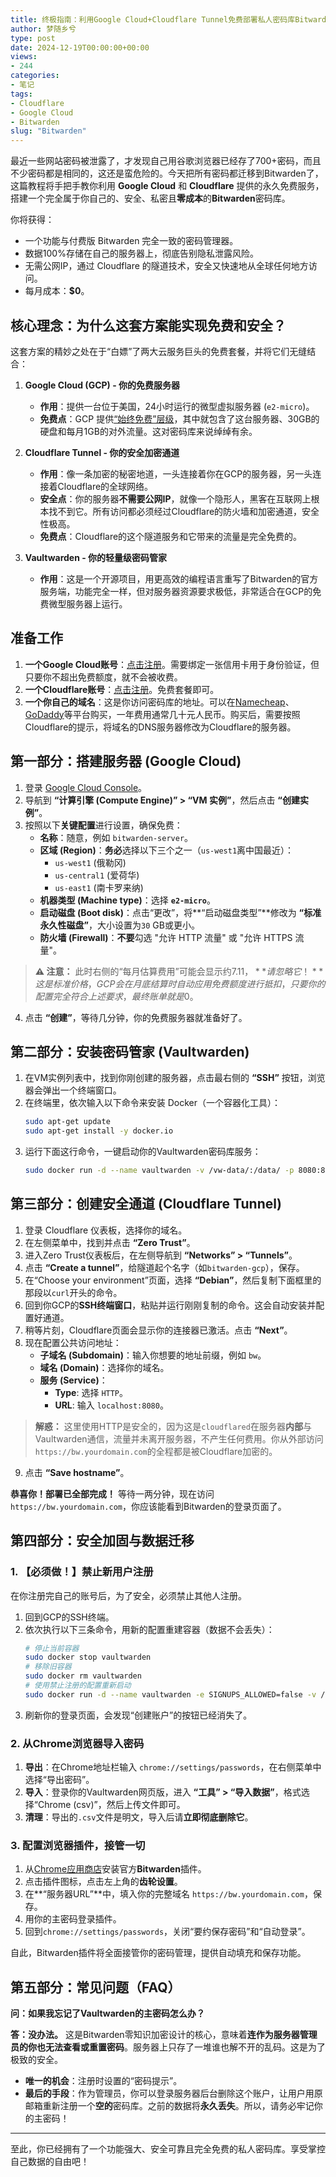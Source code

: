 ```yaml
---
title: 终极指南：利用Google Cloud+Cloudflare Tunnel免费部署私人密码库Bitwarden（保姆级教程）
author: 梦随乡兮
type: post
date: 2024-12-19T00:00:00+00:00
views:
- 244
categories:
- 笔记
tags:
- Cloudflare
- Google Cloud
- Bitwarden
slug: "Bitwarden"
---
```


最近一些网站密码被泄露了，才发现自己用谷歌浏览器已经存了700+密码，而且不少密码都是相同的，这还是蛮危险的。今天把所有密码都迁移到Bitwarden了，这篇教程将手把手教你利用 **Google Cloud** 和 **Cloudflare** 提供的永久免费服务，搭建一个完全属于你自己的、安全、私密且**零成本**的**Bitwarden**密码库。


你将获得：
*   一个功能与付费版 Bitwarden 完全一致的密码管理器。
*   数据100%存储在自己的服务器上，彻底告别隐私泄露风险。
*   无需公网IP，通过 Cloudflare 的隧道技术，安全又快速地从全球任何地方访问。
*   每月成本：**$0**。

## 核心理念：为什么这套方案能实现免费和安全？

这套方案的精妙之处在于“白嫖”了两大云服务巨头的免费套餐，并将它们无缝结合：

1.  **Google Cloud (GCP) - 你的免费服务器**
    *   **作用**：提供一台位于美国，24小时运行的微型虚拟服务器 (`e2-micro`)。
    *   **免费点**：GCP 提供[“始终免费”层级](https://cloud.google.com/free/docs/gcp-free-tier#always-free)，其中就包含了这台服务器、30GB的硬盘和每月1GB的对外流量。这对密码库来说绰绰有余。

2.  **Cloudflare Tunnel - 你的安全加密通道**
    *   **作用**：像一条加密的秘密地道，一头连接着你在GCP的服务器，另一头连接着Cloudflare的全球网络。
    *   **安全点**：你的服务器**不需要公网IP**，就像一个隐形人，黑客在互联网上根本找不到它。所有访问都必须经过Cloudflare的防火墙和加密通道，安全性极高。
    *   **免费点**：Cloudflare的这个隧道服务和它带来的流量是完全免费的。

3.  **Vaultwarden - 你的轻量级密码管家**
    *   **作用**：这是一个开源项目，用更高效的编程语言重写了Bitwarden的官方服务端，功能完全一样，但对服务器资源要求极低，非常适合在GCP的免费微型服务器上运行。

## 准备工作

1.  **一个Google Cloud账号**：[点击注册](https://cloud.google.com/)。需要绑定一张信用卡用于身份验证，但只要你不超出免费额度，就不会被收费。
2.  **一个Cloudflare账号**：[点击注册](https://www.cloudflare.com/)。免费套餐即可。
3.  **一个你自己的域名**：这是你访问密码库的地址。可以在[Namecheap](https://www.namecheap.com/)、[GoDaddy](https://www.godaddy.com/)等平台购买，一年费用通常几十元人民币。购买后，需要按照Cloudflare的提示，将域名的DNS服务器修改为Cloudflare的服务器。

## 第一部分：搭建服务器 (Google Cloud)

1.  登录 [Google Cloud Console](https://console.cloud.google.com/)。
2.  导航到 **“计算引擎 (Compute Engine)” > “VM 实例”**，然后点击 **“创建实例”**。
3.  按照以下**关键配置**进行设置，确保免费：
    *   **名称**：随意，例如 `bitwarden-server`。
    *   **区域 (Region)**：**务必**选择以下三个之一（`us-west1`离中国最近）：
        *   `us-west1` (俄勒冈)
        *   `us-central1` (爱荷华)
        *   `us-east1` (南卡罗来纳)
    *   **机器类型 (Machine type)**：选择 **`e2-micro`**。
    *   **启动磁盘 (Boot disk)**：点击“更改”，将**“启动磁盘类型”**修改为 **“标准永久性磁盘”**，大小设置为`30` GB或更小。
    *   **防火墙 (Firewall)**：**不要**勾选 "允许 HTTP 流量" 或 "允许 HTTPS 流量"。

> **⚠️ 注意：** 此时右侧的“每月估算费用”可能会显示约$7.11，**请忽略它！** 这是标准价格，GCP会在月底结算时自动应用免费额度进行抵扣，只要你的配置完全符合上述要求，最终账单就是$0。

4.  点击 **“创建”**，等待几分钟，你的免费服务器就准备好了。

## 第二部分：安装密码管家 (Vaultwarden)

1.  在VM实例列表中，找到你刚创建的服务器，点击最右侧的 **“SSH”** 按钮，浏览器会弹出一个终端窗口。
2.  在终端里，依次输入以下命令来安装 Docker（一个容器化工具）：
    ```bash
    sudo apt-get update
    sudo apt-get install -y docker.io
    ```
3.  运行下面这行命令，一键启动你的Vaultwarden密码库服务：
    ```bash
    sudo docker run -d --name vaultwarden -v /vw-data/:/data/ -p 8080:80 --restart unless-stopped vaultwarden/server:latest
    ```

## 第三部分：创建安全通道 (Cloudflare Tunnel)

1.  登录 Cloudflare 仪表板，选择你的域名。
2.  在左侧菜单中，找到并点击 **“Zero Trust”**。
3.  进入Zero Trust仪表板后，在左侧导航到 **“Networks” > “Tunnels”**。
4.  点击 **“Create a tunnel”**，给隧道起个名字（如`bitwarden-gcp`），保存。
5.  在“Choose your environment”页面，选择 **“Debian”**，然后复制下面框里的那段以`curl`开头的命令。
6.  回到你GCP的**SSH终端窗口**，粘贴并运行刚刚复制的命令。这会自动安装并配置好通道。
7.  稍等片刻，Cloudflare页面会显示你的连接器已激活。点击 **“Next”**。
8.  现在配置公共访问地址：
    *   **子域名 (Subdomain)**：输入你想要的地址前缀，例如 `bw`。
    *   **域名 (Domain)**：选择你的域名。
    *   **服务 (Service)**：
        *   **Type**: 选择 `HTTP`。
        *   **URL**: 输入 `localhost:8080`。

> **解惑：** 这里使用HTTP是安全的，因为这是`cloudflared`在服务器**内部**与Vaultwarden通信，流量并未离开服务器，不产生任何费用。你从外部访问`https://bw.yourdomain.com`的全程都是被Cloudflare加密的。

9.  点击 **“Save hostname”**。

**恭喜你！部署已全部完成！** 等待一两分钟，现在访问 `https://bw.yourdomain.com`，你应该能看到Bitwarden的登录页面了。

## 第四部分：安全加固与数据迁移

### 1. 【必须做！】禁止新用户注册

在你注册完自己的账号后，为了安全，必须禁止其他人注册。

1.  回到GCP的SSH终端。
2.  依次执行以下三条命令，用新的配置重建容器（数据不会丢失）：
    ```bash
    # 停止当前容器
    sudo docker stop vaultwarden
    # 移除旧容器
    sudo docker rm vaultwarden
    # 使用禁止注册的配置重新启动
    sudo docker run -d --name vaultwarden -e SIGNUPS_ALLOWED=false -v /vw-data/:/data/ -p 8080:80 --restart unless-stopped vaultwarden/server:latest
    ```
3.  刷新你的登录页面，会发现“创建账户”的按钮已经消失了。

### 2. 从Chrome浏览器导入密码

1.  **导出**：在Chrome地址栏输入 `chrome://settings/passwords`，在右侧菜单中选择“导出密码”。
2.  **导入**：登录你的Vaultwarden网页版，进入 **“工具” > “导入数据”**，格式选择“Chrome (csv)”，然后上传文件即可。
3.  **清理**：导出的`.csv`文件是明文，导入后请**立即彻底删除它**。

### 3. 配置浏览器插件，接管一切

1.  从[Chrome应用商店](https://chrome.google.com/webstore/detail/bitwarden-free-password-m/nngceckbapebfimnlniiabkocgnaoemj)安装官方**Bitwarden**插件。
2.  点击插件图标，点击左上角的**齿轮设置**。
3.  在**“服务器URL”**中，填入你的完整域名 `https://bw.yourdomain.com`，保存。
4.  用你的主密码登录插件。
5.  回到`chrome://settings/passwords`，关闭“要约保存密码”和“自动登录”。

自此，Bitwarden插件将全面接管你的密码管理，提供自动填充和保存功能。

## 第五部分：常见问题（FAQ）

**问：如果我忘记了Vaultwarden的主密码怎么办？**

**答：没办法。** 这是Bitwarden零知识加密设计的核心，意味着**连作为服务器管理员的你也无法查看或重置密码**。服务器上只存了一堆谁也解不开的乱码。这是为了极致的安全。
*   **唯一的机会**：注册时设置的“密码提示”。
*   **最后的手段**：作为管理员，你可以登录服务器后台删除这个账户，让用户用原邮箱重新注册一个**空的**密码库。之前的数据将**永久丢失**。所以，请务必牢记你的主密码！

---

至此，你已经拥有了一个功能强大、安全可靠且完全免费的私人密码库。享受掌控自己数据的自由吧！
